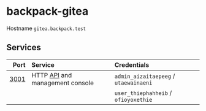 # backpack-gitea

Hostname `gitea.backpack.test`

## Services

| Port | Service | Credentials
| ---: | :------ | :----------
| [3001](http://gitea.backpack.test:3001) | HTTP [API](https://try.gitea.io/api/swagger) and management console | `admin_aizaitaepeeg` / `utaewainaeni`
| | | `user_thiephahheib` / `ofioyoxethie`
